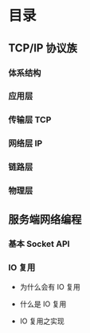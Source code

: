 # 目录

## TCP/IP 协议族

### 体系结构

### 应用层

### 传输层 TCP

### 网络层 IP

### 链路层

### 物理层

## 服务端网络编程

### 基本 Socket API

### IO 复用

- 为什么会有 IO 复用

- 什么是 IO 复用

- IO 复用之实现
